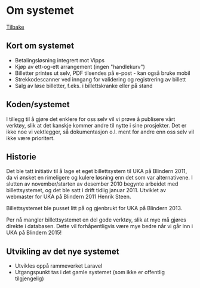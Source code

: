 # Om systemet
[Tilbake](index.md)

## Kort om systemet
* Betalingsløsning integrert mot Vipps
* Kjøp av ett-og-ett arrangement (ingen "handlekurv")
* Billetter printes ut selv, PDF tilsendes på e-post - kan også bruke mobil
* Strekkodescanner ved inngang for validering og registrering av billett
* Salg av løse billetter, f.eks. i billettskranke eller på stand


## Koden/systemet

I tillegg til å gjøre det enklere for oss selv vil vi prøve å publisere vårt
verktøy, slik at det kanskje kommer andre til nytte i sine prosjekter. Det er
ikke noe vi vektlegger, så dokumentasjon o.l. ment for andre enn oss selv
vil ikke være prioritert.


## Historie

Det ble tatt initiativ til å lage et eget billettsystem til UKA på Blindern 2011,
da vi ønsket en rimeligere og kulere løsning enn det som var alternativene. I slutten
av november/starten av desember 2010 begynte arbeidet med billettsystemet, og det ble
satt i drift tidlig januar 2011. Utviklet av webmaster for UKA på Blindern 2011 Henrik Steen.

Billettsystemet ble pusset litt på og gjenbrukt for UKA på Blindern 2013.

Per nå mangler billettsystemet en del gode verktøy, slik at mye må gjøres direkte i databasen.
Dette vil forhåpentligvis være mye bedre når vi går inn i UKA på Blindern 2015!


## Utvikling av det nye systemet
* Utvikles oppå rammeverket Laravel
* Utgangspunkt tas i det gamle systemet (som ikke er offentlig tilgjengelig)